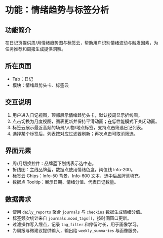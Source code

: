 # 功能：情绪趋势与标签分析

## 功能简介
在日记页提供周/月情绪趋势图与标签云，帮助用户识别情绪波动与触发因素，为任务推荐和周报生成提供洞察。

## 所在页面
- Tab：日记
- 模块：情绪趋势头卡、标签云

## 交互说明
1. 用户进入日记视图，顶部展示情绪趋势头卡，默认按周显示折线图。
2. 点击切换为月度视图，图表更新并保持平滑动画；在低性能模式下关闭动画。
3. 标签云展示最近高频的场景/人物/地点标签，支持点击筛选日记列表。
4. 选择某个标签后，列表按对应过滤器刷新；再次点击可取消筛选。

## 界面元素
- 周/月切换控件：品牌蓝下划线表示选中态。
- 折线图：主线品牌蓝，数据点使用情绪色盘，阈值线 Info-200。
- 标签云 Chips：Info-50 背景，Info-600 文本，选中后品牌蓝填充。
- 数据点 Tooltip：展示日期、情绪分值、代表日记数量。

## 数据需求
- 使用 `daily_reports` 聚合 `journals` 与 `checkins` 数据生成情绪分值。
- 标签频次统计来自 `journals.mood_tags[]`，按时间窗口更新。
- 过滤操作写入埋点，记录 `tag_filter` 和停留时长，用于画像学习。
- 为周报与微建议提供输入，输出给 `weekly_summaries` 与画像服务。
